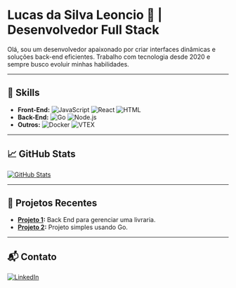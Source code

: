 # Lucas da Silva Leoncio 🚀 | Desenvolvedor Full Stack

Olá, sou um desenvolvedor apaixonado por criar interfaces dinâmicas e soluções back-end eficientes. Trabalho com tecnologia desde 2020 e sempre busco evoluir minhas habilidades.

---

## 🔧 Skills
- **Front-End:** ![JavaScript](https://img.shields.io/badge/-JavaScript-yellow?logo=javascript&logoColor=white) ![React](https://img.shields.io/badge/-React-blue?logo=react&logoColor=white) ![HTML](https://img.shields.io/badge/-HTML-orange?logo=html5&logoColor=white)
- **Back-End:** ![Go](https://img.shields.io/badge/-Go-blue?logo=go&logoColor=white) ![Node.js](https://img.shields.io/badge/-Node.js-green?logo=node.js&logoColor=white)
- **Outros:** ![Docker](https://img.shields.io/badge/-Docker-blue?logo=docker&logoColor=white) ![VTEX](https://img.shields.io/badge/-VTEX-pink?logo=vtex)

---

## 📈 GitHub Stats
[![GitHub Stats](https://github-readme-stats.vercel.app/api?username=lucasdklsan&show_icons=true&theme=dark)](https://github.com/lucasdklsan)

---

## 🌟 Projetos Recentes
- **[Projeto 1](https://github.com/lucasdksan/book-management):** Back End para gerenciar uma livraria.
- **[Projeto 2](https://github.com/lucasdksan/gopportunities):** Projeto simples usando Go.

---

## 📬 Contato
[![LinkedIn](https://img.shields.io/badge/-LinkedIn-blue?logo=linkedin)](https://www.linkedin.com/in/lucas-silva-464b45164/)
